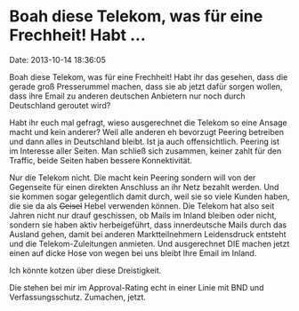 Boah diese Telekom, was für eine Frechheit! Habt \...
=====================================================

Date: 2013-10-14 18:36:05

Boah diese Telekom, was für eine Frechheit! Habt ihr das gesehen, dass
die gerade groß Presserummel machen, dass sie ab jetzt dafür sorgen
wollen, dass ihre Email zu anderen deutschen Anbietern nur noch durch
Deutschland geroutet wird?

Habt ihr euch mal gefragt, wieso ausgerechnet die Telekom so eine Ansage
macht und kein anderer? Weil alle anderen eh bevorzugt Peering betreiben
und dann alles in Deutschland bleibt. Ist ja auch offensichtlich.
Peering ist im Interesse aller Seiten. Man schließ sich zusammen, keiner
zahlt für den Traffic, beide Seiten haben bessere Konnektivität.

Nur die Telekom nicht. Die macht kein Peering sondern will von der
Gegenseite für einen direkten Anschluss an ihr Netz bezahlt werden. Und
sie kommen sogar gelegentlich damit durch, weil sie so viele Kunden
haben, die sie da als ~~Geisel~~ Hebel verwenden können. Die Telekom hat
also seit Jahren nicht nur drauf geschissen, ob Mails im Inland bleiben
oder nicht, sondern sie haben aktiv herbeigeführt, dass innerdeutsche
Mails durch das Ausland gehen, damit bei anderen Marktteilnehmern
Leidensdruck entsteht und die Telekom-Zuleitungen anmieten. Und
ausgerechnet DIE machen jetzt einen auf dicke Hose von wegen bei uns
bleibt Ihre Email im Inland.

Ich könnte kotzen über diese Dreistigkeit.

Die stehen bei mir im Approval-Rating echt in einer Linie mit BND und
Verfassungsschutz. Zumachen, jetzt.
